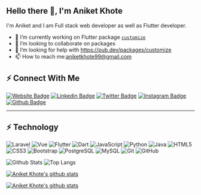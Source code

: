 ## Hello there  👋, I'm Aniket Khote

I'm Aniket and I am Full stack web developer as well as Flutter developer.

* 🔭 I’m currently working on Flutter package [`customize`](https://pub.dev/packages/customize)
* 👯 I’m looking to collaborate on packages
* 🤔 I’m looking for help with https://pub.dev/packages/customize
* 📫 How to reach me:aniketkhote99@gmail.com

##  ⚡ Connect With Me

[![Website Badge](https://img.shields.io/badge/-aniketkhote.com-red?style=flat-square&logo=tor-browser&logoColor=white&link=https://aniketkhote.com)](https://www.aniketkhote.com)
[![Linkedin Badge](https://img.shields.io/badge/-aniketkhote-blue?style=flat-square&logo=Linkedin&logoColor=white&link=https://www.linkedin.com/in/aniket-khote/)](https://www.linkedin.com/in/aniket-khote/)
[![Twitter Badge](https://img.shields.io/badge/-aniketkhote99-blue?style=flat-square&logo=twitter&logoColor=white&link=https://twitter.com/aniketkhote99/)](https://twitter.com/aniketkhote99)
[![Instagram Badge](https://img.shields.io/badge/-aniket.khote-purple?style=flat-square&logo=instagram&logoColor=white&link=https://instagram.com/aniket.khote/)](https://instagram.com/aniket.khote)
[![Github Badge](https://img.shields.io/badge/-Aniketkhote-black?style=flat-square&logo=github&logoColor=white&link=https://github.com/Aniketkhote/)](https://github.com/Aniketkhote)

***

## ⚡ Technology

![Laravel](https://img.shields.io/badge/-laravel-white?style=flat-square&logo=laravel)
![Vue](https://img.shields.io/badge/-vue.js-black?style=flat-square&logo=vue.js)
![Flutter](https://img.shields.io/badge/-flutter-blue?style=flat-square&logo=flutter)
![Dart](https://img.shields.io/badge/-dart-blue?style=flat-square&logo=dart)
![JavaScript](https://img.shields.io/badge/-JavaScript-black?style=flat-square&logo=javascript)
![Python](https://img.shields.io/badge/-Python-black?style=flat-square&logo=Python)
![Java](https://img.shields.io/badge/-java-E34A86?style=flat-square&logo=java)
![HTML5](https://img.shields.io/badge/-HTML5-E34F26?style=flat-square&logo=html5&logoColor=white)
![CSS3](https://img.shields.io/badge/-CSS3-1572B6?style=flat-square&logo=css3)
![Bootstrap](https://img.shields.io/badge/-Bootstrap-563D7C?style=flat-square&logo=bootstrap)
![PostgreSQL](https://img.shields.io/badge/-PostgreSQL-336791?style=flat-square&logo=postgresql)
![MySQL](https://img.shields.io/badge/-MySQL-black?style=flat-square&logo=mysql)
![Git](https://img.shields.io/badge/-Git-black?style=flat-square&logo=git)
![GitHub](https://img.shields.io/badge/-GitHub-181717?style=flat-square&logo=github)



![Github Stats](https://github-readme-stats.vercel.app/api?username=Aniketkhote&count_private=true&show_icons=true&include_all_commits=true&theme=dark)
![Top Langs](https://github-readme-stats.vercel.app/api/top-langs/?username=Aniketkhote&hide=TeX&layout=compact&theme=dark)

[![Aniket Khote's github stats](https://github-readme-stats.vercel.app/api/pin/?username=Aniketkhote&repo=customize&theme=dark)](https://github.com/Aniketkhote/customize)

[![Aniket Khote's github stats](https://github-readme-stats.vercel.app/api/pin/?username=Aniketkhote&repo=agrobid&theme=dark)](https://github.com/Aniketkhote/agrobid)

